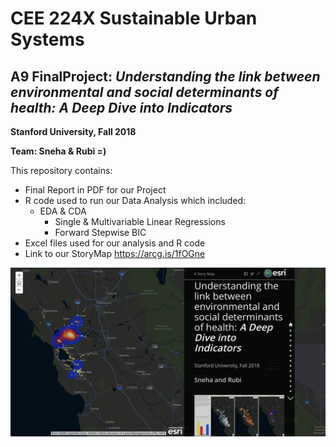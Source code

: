 # CEE 224X Sustainable Urban Systems
## A9 FinalProject: _Understanding the link between environmental and social determinants of health: A Deep Dive into Indicators_

**Stanford University, Fall 2018**

**Team: Sneha & Rubi =)**



This repository contains:
- Final Report in PDF for our Project
- R code used to run our Data Analysis which included:
    - EDA & CDA
         - Single & Multivariable Linear Regressions 
         - Forward Stepwise BIC
- Excel files used for our analysis and R code    
- Link to our StoryMap 
https://arcg.is/1fOGne

![StoryMap1.pgn](StoryMap1.png)


